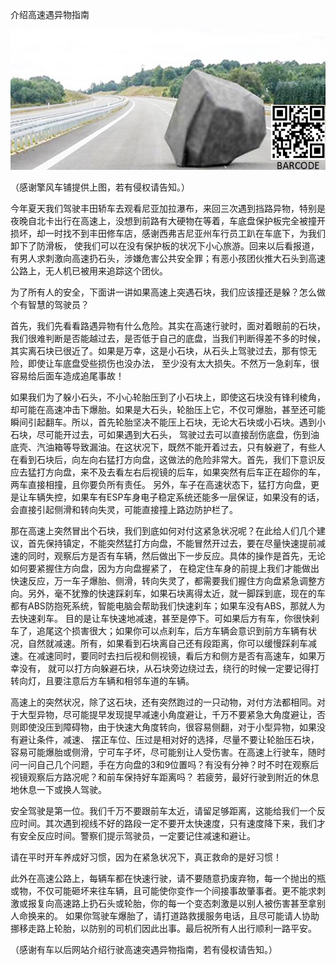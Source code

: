 介绍高速遇异物指南


![介绍高速遇异物咋办](https://github.com/ywangnccu/ywang/blob/main/images/STONE_ON_HIGHWAY.jpg)

（感谢擎风车铺提供上图，若有侵权请告知。）

今年夏天我们驾驶丰田轿车去观看尼亚加拉瀑布，来回三次遇到挡路异物，特别是夜晚自北卡出行在高速上，没想到前路有大硬物在等着，车底盘保护板完全被撞开损坏，却一时找不到丰田修车店，感谢西弗吉尼亚州车行员工趴在车底下，为我们卸下了防滑板，
使我们可以在没有保护板的状况下小心旅游。回来以后看报道，有男人求刺激向高速扔石头，涉嫌危害公共安全罪；有恶小孩团伙推大石头到高速公路上，无人机已被用来追踪这个团伙。

为了所有人的安全，下面讲一讲如果高速上突遇石块，我们应该撞还是躲？怎么做个有智慧的驾驶员？

首先，我们先看看路遇异物有什么危险。其实在高速行驶时，面对着眼前的石块，我们很难判断是否能越过去，是否低于自己的底盘，当我们判断得差不多的时候，其实离石块已很近了。如果是万幸，这是小石块，从石头上驾驶过去，那有惊无险，即使让车底盘受些损伤也没办法，
至少没有太大损失。不然万一急刹车，很容易给后面车造成追尾事故！

如果我们为了躲小石头，不小心轮胎压到了小石块上，即使这石块没有锋利棱角，却可能在高速冲击下爆胎。如果是大石头，轮胎压上它，不仅可爆胎，甚至还可能瞬间引起翻车。所以，首先轮胎坚决不能压上石块，无论大石块或小石块。遇到小石块，尽可能开过去，可如果遇到大石头，
驾驶过去可以直接刮伤底盘，伤到油底壳、汽油箱等导致漏油。在这状况下，既然不能开着过去，只有躲避了，有些人在看到石块后，向左向右猛打方向盘，这做法的危险非常大。首先，我们下意识反应去猛打方向盘，来不及去看左右后视镜的后车，如果突然有后车正在超你的车，两车直接相撞，且你要负所有责任。
另外，车子在高速状态下，猛打方向盘，更是让车辆失控，如果车有ESP车身电子稳定系统还能多一层保证，如果没有的话，会直接引起侧滑和转向失灵，可能直接撞上路边防护栏了。

那在高速上突然冒出个石块，我们到底如何对付这紧急状况呢？在此给人们几个建议，首先保持镇定，不能突然猛打方向盘，不能冒然开过去，要在尽量快速提前减速的同时，观察后方是否有车辆，然后做出下一步反应。具体的操作是首先，无论如何要紧握住方向盘，因为方向盘握紧了，
在稳定住车身的前提上我们才能做出快速反应，万一车子爆胎、侧滑，转向失灵了，都需要我们握住方向盘紧急调整方向。另外，毫不犹豫的快速踩刹车，如果石块离得太近，就一脚踩到底，现在的车都有ABS防抱死系统，智能电脑会帮助我们快速刹车；如果车没有ABS，那就人为去快速刹车。
目的是让车快速地减速，甚至是停下。可如果后方有车，你很快刹车了，追尾这个损害很大；如果你可以点刹车，后方车辆会意识到前方车辆有状况，自然就减速。所有，如果看到石块离自己还有段距离，你可以缓慢踩刹车减速。在减速同时，要同时去扫后视和侧视镜，看后方和侧方是否有高速车，如果万幸没有，
就可以打方向躲避石块，从石块旁边绕过去，绕行的时候一定要记得打转向灯，且要注意后方车辆和相邻车道的车辆。

高速上的突然状况，除了这石块，还有突然跑过的一只动物，对付方法都相同。对于大型异物，尽可能提早发现提早减速小角度避让，千万不要紧急大角度避让，否则即使没压到障碍物，由于快速大角度转向，很容易侧翻，对于小型异物，如果没有避让条件，减速、
摆正车位、压过是相对好的选择，尽量不要让轮胎压石块，容易可能爆胎或侧滑，宁可车子坏，尽可能别让人受伤害。在高速上行驶车，随时问一问自己几个问题，手在方向盘的3和9位置吗？有没有分神？时不时在观察后视镜观察后方路况呢？和前车保持好车距离吗？
若疲劳，最好行驶到附近的休息地休息一下或换人驾驶。

安全驾驶是第一位。我们千万不要跟前车太近，请留足够距离，这能给我们一个反应时间。其次遇到视线不好的路段一定不要开太快速度，只有速度降下来，我们才有安全反应时间。警察们提示驾驶员，一定要记住减速和避让。

请在平时开车养成好习惯，因为在紧急状况下，真正救命的是好习惯！

此外在高速公路上，每辆车都在快速行驶，请不要随意扔废弃物，每一个抛出的瓶或物，不仅可能砸坏来往车辆，且可能使你变作一个间接事故肇事者。更不能求刺激或报复向高速路上扔石头或轮胎，你的每一个变态刺激是以别人被伤害甚至拿别人命换来的。
如果你驾驶车爆胎了，请打道路救援服务电话，且尽可能请人协助挪移走路上轮胎，以防别的司机们因此出事。最后祝所有人出行顺利一路平安。


（感谢有车以后网站介绍行驶高速突遇异物指南，若有侵权请告知。）
